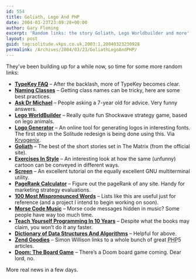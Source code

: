 ```yaml
---
id: 554
title: Goliath, Lego And PHP
date: 2004-03-23T23:09:28+00:00
author: Gary Fleming
excerpt: 'Random links: the story Goliath, Lego Worldbuilder and more'
layout: post
guid: tag:solitude.vkps.co.uk,2003:1,20040323230928
permalink: /Archives/2004/03/23/GoliathLegoAndPHP/
---
```

They&#8217;ve been building up for a while now, so time for some more random links:

  * **[TypeKey <acronym title="Frequently Asked Questions">FAQ</acronym>](http://www.typekey.com/faq/)** &#8211; After the backlash, more of TypeKey becomes clear.
  * **[Naming Classes](http://www.hacknot.info/hacknot/action/showEntry?eid=48)** &#8211; Getting class names can be tricky, here are some best practices.
  * **[Ask Dr Michael](http://www.thesneeze.com/mt-archives/000143.html)** &#8211; People asking a 7-year old for advice. Very funny answers.
  * **[Lego WorldBuilder](http://www.lego.com/eng/create/activities/worldbuilder/default.asp?x=x)** &#8211; Really quite fun Shockwave strategy game, based on lego animals.
  * **[Logo Generator](http://www.coolarchive.com/logogen.cfm)** &#8211; An online tool for generating logos in interesting fonts. The first step in the Solitude redesign is being done using this. Via [Kryogenix](http://www.kryogenix.org).
  * **[Goliath](http://whatisthematrix.warnerbros.com/rl_cmp/rl_neil_g.html)** &#8211; The best of the short stories set in The Matrix (from the official site).
  * **[Exercises In Style](http://www.exercisesinstyle.com/)** &#8211; An interesting look at how the same (unfunny) cartoon can be conveyed in different ways.
  * **[Screen](http://www.kuro5hin.org/story/2004/3/9/16838/14935)** &#8211; An excellent tutorial on the equally excellent GNU multiterminal utility.
  * **[PageRank Calculator](http://www.top25web.com/pagerank.php)** &#8211; Figure out the pageRank of any site. Handy for marketing strategy evaluations.
  * **[100 Most Mispronounced Words](http://www.yourdictionary.com/library/mispron.html)** &#8211; Lists like this are useful just for reference (and a project I intend to begin working on soon).
  * **[Morse Code Music](http://www.kempa.com/blog/archives/000059.html)** &#8211; Morse code messages hidden in music? Some people have way too much time.
  * **[Teach Yourself Programming In 10 Years](http://norvig.com/21-days.html)** &#8211; Despite what the books may claim, you won&#8217;t do it any faster.
  * **[Dictionary of Data Structures And Algorithms](http://www.nist.gov/dads/)** &#8211; Helpful for above.
  * **[Zend Goodies](http://simon.incutio.com/archive/2004/03/21/zendGoodies)** &#8211; Simon Willison links to a whole bunch of great <acronym title="PHP Hypertext Processor">PHP</acronym>5 articles.
  * **[Doom: The Board Game](http://www.gamingreport.com/article.php?sid=12203)** &#8211; There&#8217;s a Doom board game coming. Dear lord, no.

More real news in a few days.